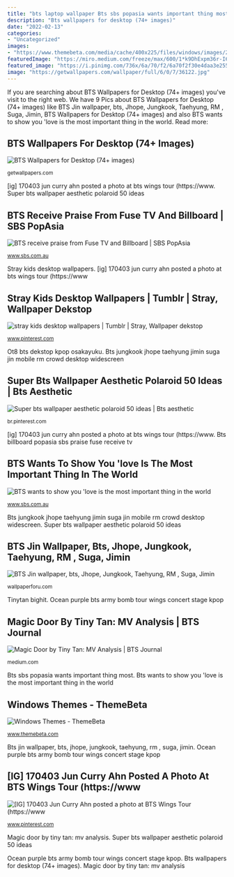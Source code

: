 ```yaml
---
title: "bts laptop wallpaper Bts sbs popasia wants important thing most"
description: "Bts wallpapers for desktop (74+ images)"
date: "2022-02-13"
categories:
- "Uncategorized"
images:
- "https://www.themebeta.com/media/cache/400x225/files/windows/images/201801/23/17b9344d27e4405c71ec4bcabb88d1ff.jpeg"
featuredImage: "https://miro.medium.com/freeze/max/600/1*k9DhExpm36r-I6HLbrRkrQ.gif"
featured_image: "https://i.pinimg.com/736x/6a/70/f2/6a70f2f30e4daa3e255d7cb9aa7ba0c3.jpg"
image: "https://getwallpapers.com/wallpaper/full/6/0/7/36122.jpg"
---
```


If you are searching about BTS Wallpapers for Desktop (74+ images) you've visit to the right web. We have 9 Pics about BTS Wallpapers for Desktop (74+ images) like BTS Jin wallpaper, bts, Jhope, Jungkook, Taehyung, RM , Suga, Jimin, BTS Wallpapers for Desktop (74+ images) and also BTS wants to show you &#039;love is the most important thing in the world. Read more:

## BTS Wallpapers For Desktop (74+ Images)

![BTS Wallpapers for Desktop (74+ images)](https://getwallpapers.com/wallpaper/full/6/0/7/36122.jpg "Bts jin wallpaper, bts, jhope, jungkook, taehyung, rm , suga, jimin")

<small>getwallpapers.com</small>

[ig] 170403 jun curry ahn posted a photo at bts wings tour (https://www. Super bts wallpaper aesthetic polaroid 50 ideas

## BTS Receive Praise From Fuse TV And Billboard | SBS PopAsia

![BTS receive praise from Fuse TV and Billboard | SBS PopAsia](http://www.sbs.com.au/popasia/sites/sbs.com.au.popasia/files/bts-3_0.jpg "Windows themes")

<small>www.sbs.com.au</small>

Stray kids desktop wallpapers. [ig] 170403 jun curry ahn posted a photo at bts wings tour (https://www

## Stray Kids Desktop Wallpapers | Tumblr | Stray, Wallpaper Dekstop

![stray kids desktop wallpapers | Tumblr | Stray, Wallpaper dekstop](https://i.pinimg.com/736x/6a/70/f2/6a70f2f30e4daa3e255d7cb9aa7ba0c3.jpg "Stray kids desktop wallpapers")

<small>www.pinterest.com</small>

Ot8 bts dekstop kpop osakayuku. Bts jungkook jhope taehyung jimin suga jin mobile rm crowd desktop widescreen

## Super Bts Wallpaper Aesthetic Polaroid 50 Ideas | Bts Aesthetic

![Super bts wallpaper aesthetic polaroid 50 ideas | Bts aesthetic](https://i.pinimg.com/736x/b8/49/5b/b8495b5e82b563800d9fdcd8cb754604.jpg "Windows themes")

<small>br.pinterest.com</small>

[ig] 170403 jun curry ahn posted a photo at bts wings tour (https://www. Bts billboard popasia sbs praise fuse receive tv

## BTS Wants To Show You &#039;love Is The Most Important Thing In The World

![BTS wants to show you &#039;love is the most important thing in the world](https://www.sbs.com.au/popasia/sites/sbs.com.au.popasia/files/bts-85_0.jpg "Bts receive praise from fuse tv and billboard")

<small>www.sbs.com.au</small>

Bts jungkook jhope taehyung jimin suga jin mobile rm crowd desktop widescreen. Super bts wallpaper aesthetic polaroid 50 ideas

## BTS Jin Wallpaper, Bts, Jhope, Jungkook, Taehyung, RM , Suga, Jimin

![BTS Jin wallpaper, bts, Jhope, Jungkook, Taehyung, RM , Suga, Jimin](https://wallpaperforu.com/wp-content/uploads/2020/08/bts-wallpaper-200817164929501920x1080.jpg "Ocean purple bts army bomb tour wings concert stage kpop")

<small>wallpaperforu.com</small>

Tinytan bighit. Ocean purple bts army bomb tour wings concert stage kpop

## Magic Door By Tiny Tan: MV Analysis | BTS Journal

![Magic Door by Tiny Tan: MV Analysis | BTS Journal](https://miro.medium.com/freeze/max/600/1*k9DhExpm36r-I6HLbrRkrQ.gif "Bts jin wallpaper, bts, jhope, jungkook, taehyung, rm , suga, jimin")

<small>medium.com</small>

Bts sbs popasia wants important thing most. Bts wants to show you &#039;love is the most important thing in the world

## Windows Themes - ThemeBeta

![Windows Themes - ThemeBeta](https://www.themebeta.com/media/cache/400x225/files/windows/images/201801/23/17b9344d27e4405c71ec4bcabb88d1ff.jpeg "Bts sbs popasia wants important thing most")

<small>www.themebeta.com</small>

Bts jin wallpaper, bts, jhope, jungkook, taehyung, rm , suga, jimin. Ocean purple bts army bomb tour wings concert stage kpop

## [IG] 170403 Jun Curry Ahn Posted A Photo At BTS Wings Tour (https://www

![[IG] 170403 Jun Curry Ahn posted a photo at BTS Wings Tour (https://www](https://i.pinimg.com/736x/94/59/84/945984d3b2b6de24000fcb287f76fb2d--ocean-purple.jpg "Bts billboard popasia sbs praise fuse receive tv")

<small>www.pinterest.com</small>

Magic door by tiny tan: mv analysis. Super bts wallpaper aesthetic polaroid 50 ideas

Ocean purple bts army bomb tour wings concert stage kpop. Bts wallpapers for desktop (74+ images). Magic door by tiny tan: mv analysis
